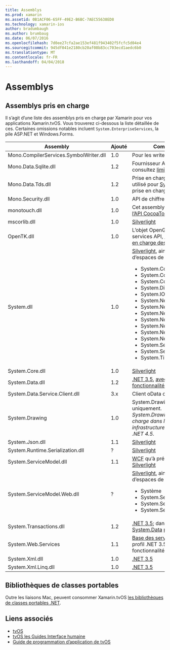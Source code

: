 ```yaml
---
title: Assemblys
ms.prod: xamarin
ms.assetid: 0B1ACF06-65FF-49E2-B6BC-7AEC55638ED8
ms.technology: xamarin-ios
author: bradumbaugh
ms.author: brumbaug
ms.date: 06/07/2016
ms.openlocfilehash: 7d0ee27cfa2ae153ef481f943402f5fcfc5d04e4
ms.sourcegitcommit: 945df041e2180cb20af08b83cc703ecd1aedc6b0
ms.translationtype: MT
ms.contentlocale: fr-FR
ms.lasthandoff: 04/04/2018
---
```

# <a name="assemblies"></a>Assemblys

## <a name="supported-assemblies"></a>Assemblys pris en charge

Il s’agit d’une liste des assemblys pris en charge par Xamarin pour vos applications Xamarin.tvOS. Vous trouverez ci-dessous la liste détaillée de ces.  Certaines omissions notables incluent `System.EnterpriseServices`, la pile ASP.NET et Windows.Forms.

|Assembly|Ajouté|Compatibilité d’API|
|---|---|---|
|Mono.CompilerServices.SymbolWriter.dll|1.0|Pour les writers de compilateur.|
|Mono.Data.Sqlite.dll|1.2|Fournisseur ADO.NET pour SQLite ; consultez [limitations](~/ios/data-cloud/system.data.md).|
|Mono.Data.Tds.dll|1.2|Prise en charge du protocole TDS ; utilisé pour [System.Data.SqlClient](https://developer.xamarin.com/api/namespace/System.Data.SqlClient/) prise en charge dans [System.Data](~/ios/data-cloud/system.data.md).|
|Mono.Security.dll|1.0|API de chiffrement.|
|monotouch.dll|1.0|Cet assembly contient la [liaison c# à l’API CocoaTouch](https://developer.xamarin.com/api/root/ios-unified/).|
|mscorlib.dll|1.0|[Silverlight](http://msdn.microsoft.com/library/cc838194(VS.95).aspx)|
|OpenTK.dll|1.0|L’objet OpenGL/OpenAL orientée services API, [étendue pour prendre en charge des appareils iPhone](https://developer.xamarin.com/api/namespace/OpenGLES/).|
|System.dll|1.0|[Silverlight](http://msdn.microsoft.com/library/cc838194(VS.95).aspx), ainsi que les types d’espaces de noms suivants : <ul><li>System.Collections.Specialized</li> <li>System.ComponentModel</li> <li>System.ComponentModel.Design</li> <li>System.Diagnostics</li> <li>System.IO.Compression</li> <li>System.Net</li> <li>System.Net.Cache</li> <li>System.Net.Mail</li> <li>System.Net.Mime</li> <li>System.Net.NetworkInformation</li> <li>System.Net.Security</li> <li>System.Net.Sockets</li> <li>System.Security.Authentication</li> <li>System.Security.Cryptography</li> <li>System.Timers</li></ul>|
|System.Core.dll|1.0|[Silverlight](http://msdn.microsoft.com/library/cc838194(VS.95).aspx)|
|System.Data.dll|1.2|[.NET 3.5](http://msdn.microsoft.com/library/ms229335.aspx), [avec certaines fonctionnalités supprimées](~/ios/data-cloud/system.data.md).|
|System.Data.Service.Client.dll|3.x|Client oData complète.|
|System.Drawing|1.0|System.Drawing API - API classique uniquement.<br />_System.Drawing n’est pas pris en charge dans l’API unifiée pour les infrastructures Mobile Xamarin.Mac .NET 4.5._|
|System.Json.dll|1.1|[Silverlight](http://msdn.microsoft.com/library/cc838194(VS.95).aspx)|
|System.Runtime.Serialization.dll|?|[Silverlight](http://msdn.microsoft.com/library/cc838194(VS.95).aspx)|
|System.ServiceModel.dll|1.1|[WCF](http://docs.xamarin.com/guides/cross-platform/application_fundamentals/introduction_to_web_services) qu’à présent dans la pile [Silverlight](http://msdn.microsoft.com/library/cc838194(VS.95).aspx)|
|System.ServiceModel.Web.dll|?|[Silverlight](http://msdn.microsoft.com/library/cc838194(VS.95).aspx), ainsi que les types d’espaces de noms suivants : <ul><li>Système</li><li>System.ServiceModel.Channels</li><li>System.ServiceModel.Description</li><li>System.ServiceModel.Web</li></ul>|
|System.Transactions.dll|1.2|[.NET 3.5](http://msdn.microsoft.com/library/ms229335.aspx); dans le cadre du [System.Data](https://docs.microsoft.com/xamarin/ios/data-cloud/system.data) prend en charge.|
|System.Web.Services|1.1|[Base des services Web](http://docs.xamarin.com/guides/cross-platform/application_fundamentals/introduction_to_web_services) à partir du profil .NET 3.5, avec les fonctionnalités de serveur supprimé.|
|System.Xml.dll|1.0|[.NET 3.5](http://msdn.microsoft.com/library/ms229335.aspx)|
|System.Xml.Linq.dll|1.0|[.NET 3.5](http://msdn.microsoft.com/library/ms229335.aspx)|

<a name="Summary" />

## <a name="portable-class-libraries"></a>Bibliothèques de classes portables

Outre les liaisons Mac, peuvent consommer Xamarin.tvOS [les bibliothèques de classes portables .NET](~/cross-platform/app-fundamentals/pcl.md).



## <a name="related-links"></a>Liens associés

- [tvOS](https://developer.apple.com/tvos/)
- [tvOS les Guides Interface humaine](https://developer.apple.com/tvos/human-interface-guidelines/)
- [Guide de programmation d’application de tvOS](https://developer.apple.com/library/prerelease/tvos/documentation/General/Conceptual/AppleTV_PG/)
